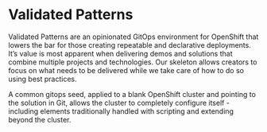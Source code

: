 # Validated Patterns

Validated Patterns are an opinionated GitOps environment for OpenShift that lowers the bar for those creating repeatable and declarative deployments. It’s value is most apparent when delivering demos and solutions that combine multiple projects and technologies.  Our skeleton allows creators to focus on what needs to be delivered while we take care of how to do so using best practices.

A common gitops seed, applied to a blank OpenShift cluster and pointing to the solution in Git, allows the cluster to completely configure itself - including elements traditionally handled with scripting and extending beyond the cluster.
